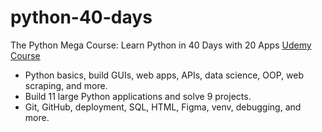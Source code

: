 # python-40-days

The Python Mega Course: Learn Python in 40 Days with 20 Apps
[Udemy Course](https://www.udemy.com/course/the-python-mega-course/)

- Python basics, build GUIs, web apps, APIs, data science, OOP, web scraping, and more.
- Build 11 large Python applications and solve 9 projects.
- Git, GitHub, deployment, SQL, HTML, Figma, venv, debugging, and more.
